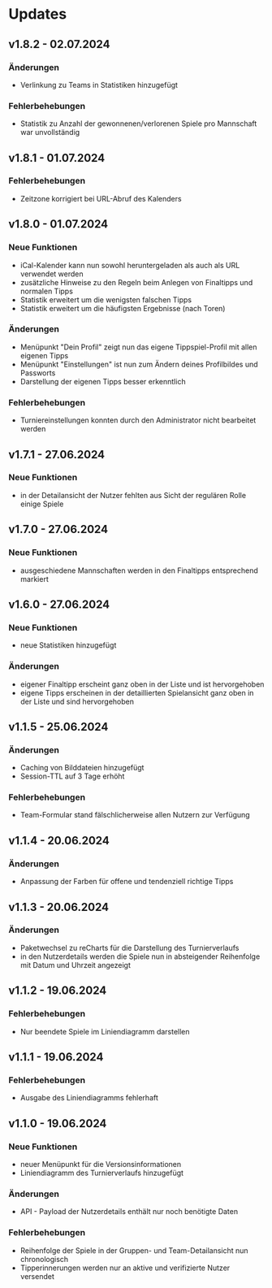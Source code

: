 # Updates

## v1.8.2 - 02.07.2024

### Änderungen

- Verlinkung zu Teams in Statistiken hinzugefügt

### Fehlerbehebungen

- Statistik zu Anzahl der gewonnenen/verlorenen Spiele pro Mannschaft war unvollständig

## v1.8.1 - 01.07.2024

### Fehlerbehebungen

- Zeitzone korrigiert bei URL-Abruf des Kalenders

## v1.8.0 - 01.07.2024

### Neue Funktionen

- iCal-Kalender kann nun sowohl heruntergeladen als auch als URL verwendet werden
- zusätzliche Hinweise zu den Regeln beim Anlegen von Finaltipps und normalen Tipps
- Statistik erweitert um die wenigsten falschen Tipps
- Statistik erweitert um die häufigsten Ergebnisse (nach Toren)

### Änderungen

- Menüpunkt "Dein Profil" zeigt nun das eigene Tippspiel-Profil mit allen eigenen Tipps
- Menüpunkt "Einstellungen" ist nun zum Ändern deines Profilbildes und Passworts
- Darstellung der eigenen Tipps besser erkenntlich

### Fehlerbehebungen

- Turniereinstellungen konnten durch den Administrator nicht bearbeitet werden

## v1.7.1 - 27.06.2024

### Neue Funktionen

- in der Detailansicht der Nutzer fehlten aus Sicht der regulären Rolle einige Spiele

## v1.7.0 - 27.06.2024

### Neue Funktionen

- ausgeschiedene Mannschaften werden in den Finaltipps entsprechend markiert

## v1.6.0 - 27.06.2024

### Neue Funktionen

- neue Statistiken hinzugefügt

### Änderungen

- eigener Finaltipp erscheint ganz oben in der Liste und ist hervorgehoben
- eigene Tipps erscheinen in der detaillierten Spielansicht ganz oben in der Liste und sind hervorgehoben

## v1.1.5 - 25.06.2024

### Änderungen

- Caching von Bilddateien hinzugefügt
- Session-TTL auf 3 Tage erhöht

### Fehlerbehebungen

- Team-Formular stand fälschlicherweise allen Nutzern zur Verfügung

## v1.1.4 - 20.06.2024

### Änderungen

- Anpassung der Farben für offene und tendenziell richtige Tipps

## v1.1.3 - 20.06.2024

### Änderungen

- Paketwechsel zu reCharts für die Darstellung des Turnierverlaufs
- in den Nutzerdetails werden die Spiele nun in absteigender Reihenfolge mit Datum und Uhrzeit angezeigt

## v1.1.2 - 19.06.2024

### Fehlerbehebungen

- Nur beendete Spiele im Liniendiagramm darstellen

## v1.1.1 - 19.06.2024

### Fehlerbehebungen

- Ausgabe des Liniendiagramms fehlerhaft

## v1.1.0 - 19.06.2024

### Neue Funktionen

- neuer Menüpunkt für die Versionsinformationen
- Liniendiagramm des Turnierverlaufs hinzugefügt

### Änderungen

- API - Payload der Nutzerdetails enthält nur noch benötigte Daten

### Fehlerbehebungen

- Reihenfolge der Spiele in der Gruppen- und Team-Detailansicht nun chronologisch
- Tipperinnerungen werden nur an aktive und verifizierte Nutzer versendet